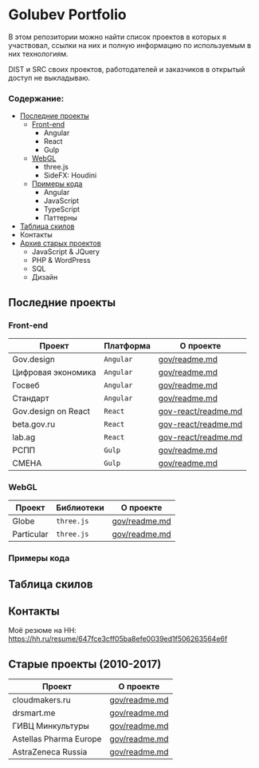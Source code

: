 # Golubev Portfolio
В этом репозитории можно найти список проектов в которых я участвовал,
ссылки на них и полную информацию по используемым в них технологиям. 

DIST и SRC своих проектов, работодателей и заказчиков в открытый доступ не выкладываю.  

### Содержание:
+ [Последние проекты](#last)
  + [Front-end](#last)
    + Angular
    + React
    + Gulp   
  + [WebGL](#last)
    + three.js
    + SideFX: Houdini
  + [Примеры кода](#last)
    + Angular
    + JavaScript
    + TypeScript
    + Паттерны
+ [Таблица скилов](#last)
+ Контакты
+ [Архив старых проектов](#last)
  + JavaScript & JQuery
  + PHP & WordPress
  + SQL
  + Дизайн

## <a name="last"></a> Последние проекты
### Front-end
Проект|Платформа|О проекте
---|---|---
Gov.design |`Angular`| [gov/readme.md](http://example.com/)
Цифровая экономика |`Angular`| [gov/readme.md](http://example.com/)
Госвеб |`Angular`| [gov/readme.md](http://example.com/)
Стандарт |`Angular`| [gov/readme.md](http://example.com/)
Gov.design on React |`React`| [gov-react/readme.md](http://example.com/)
beta.gov.ru |`React`| [gov-react/readme.md](http://example.com/)
lab.ag |`React`| [gov-react/readme.md](http://example.com/)
РСПП |`Gulp`| [gov/readme.md](http://example.com/)
СМЕНА |`Gulp`| [gov/readme.md](http://example.com/)

### WebGL
Проект|Библиотеки|О проекте
---|---|---
Globe |`three.js`| [gov/readme.md](http://example.com/)
Particular |`three.js`| [gov/readme.md](http://example.com/)

### Примеры кода

## Таблица скилов

## Контакты

Моё резюме на HH: https://hh.ru/resume/647fce3cff05ba8efe0039ed1f506263564e6f

## Старые проекты (2010-2017)
Проект|О проекте
---|---
cloudmakers.ru | [gov/readme.md](http://example.com/)
drsmart.me | [gov/readme.md](http://example.com/)
ГИВЦ Минкультуры | [gov/readme.md](http://example.com/)
Astellas Pharma Europe | [gov/readme.md](http://example.com/)
AstraZeneca Russia | [gov/readme.md](http://example.com/)
